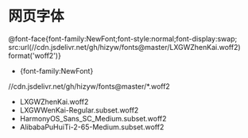网页字体
===

@font-face{font-family:NewFont;font-style:normal;font-display:swap;
src:url(//cdn.jsdelivr.net/gh/hizyw/fonts@master/LXGWZhenKai.woff2) format('woff2')}
* {font-family:NewFont}

//cdn.jsdelivr.net/gh/hizyw/fonts@master/*.woff2

- LXGWZhenKai.woff2
- LXGWWenKai-Regular.subset.woff2
- HarmonyOS_Sans_SC_Medium.subset.woff2
- AlibabaPuHuiTi-2-65-Medium.subset.woff2

